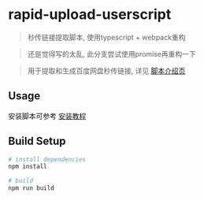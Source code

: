 # rapid-upload-userscript

> 秒传链接提取脚本, 使用typescript + webpack重构

> 还是觉得写的太乱, 此分支尝试使用promise再重构一下 

> 用于提取和生成百度网盘秒传链接, 详见 [脚本介绍页](https://github.com/mengzonefire/rapid-upload-userscript/blob/main/homePage.md)

## Usage

安装脚本可参考 [安装教程](https://mengzonefire.code.misakanet.cn/rapid-upload-userscript-doc/install-userscript/)

## Build Setup

``` bash
# install dependencies
npm install

# build
npm run build

